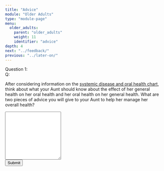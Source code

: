 ```yaml
---
title: "Advice"
module: "Older Adults"
type: "module-page"
menu:
  older_adults:
    parent: "older_adults"
    weight: 11
    identifier: "advice"
depth: 4
next: "../feedback/"
previous: "../later-on/"
---
```

<form method="post" action="."><div class="pageblock"><div class="cases"><div class="casetitle">Question 1:</div><div class="casecontent"><div class="casequestion"><div class="casequestion-text clearfix"><div class="q-mod5">Q:</div><div class="question-text"><p>After considering information on the <a href="https://pass.ccnmtl.columbia.edu/module-four/older-adults/medical-comorbidities/" target="_blank"> systemic disease and oral health chart</a>, think about what your Aunt should know about the effect of her general health on her oral health and her oral health on her general health.  What are two pieces of advice  you will give to your Aunt to help her manage her overall health?</p></div></div><textarea class="form-control" name="question146" rows="10"></textarea></div></div></div>

</div><div class="submit-container"><input class="btn btn-info btn-submit-section" type="submit" value="Submit" /></div></form>